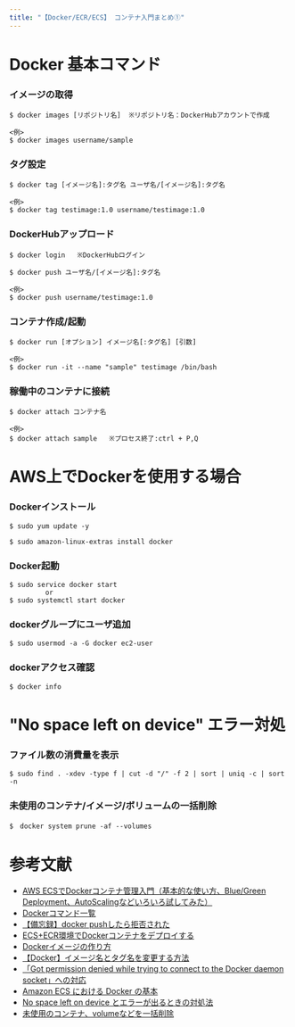 ```yaml
---
title: "【Docker/ECR/ECS】 コンテナ入門まとめ①"
---
```

# Docker 基本コマンド

### イメージの取得
```
$ docker images [リポジトリ名]  ※リポジトリ名：DockerHubアカウントで作成

<例>
$ docker images username/sample
```

### タグ設定
```
$ docker tag [イメージ名]:タグ名 ユーザ名/[イメージ名]:タグ名

<例>
$ docker tag testimage:1.0 username/testimage:1.0
```

### DockerHubアップロード
```
$ docker login   ※DockerHubログイン

$ docker push ユーザ名/[イメージ名]:タグ名

<例>
$ docker push username/testimage:1.0
```

### コンテナ作成/起動
```
$ docker run [オプション] イメージ名[:タグ名] [引数]

<例>
$ docker run -it --name "sample" testimage /bin/bash
```

### 稼働中のコンテナに接続
```
$ docker attach コンテナ名

<例>
$ docker attach sample   ※プロセス終了:ctrl + P,Q
```

# AWS上でDockerを使用する場合

### Dockerインストール
```
$ sudo yum update -y

$ sudo amazon-linux-extras install docker
```

### Docker起動
```
$ sudo service docker start
         or
$ sudo systemctl start docker
```

### dockerグループにユーザ追加
```
$ sudo usermod -a -G docker ec2-user
```

### dockerアクセス確認
```
$ docker info
```

# "No space left on device" エラー対処

### ファイル数の消費量を表示
```
$ sudo find . -xdev -type f | cut -d "/" -f 2 | sort | uniq -c | sort -n
```

### 未使用のコンテナ/イメージ/ボリュームの一括削除
```
$　docker system prune -af --volumes
```

# 参考文献

- [AWS ECSでDockerコンテナ管理入門（基本的な使い方、Blue/Green Deployment、AutoScalingなどいろいろ試してみた）](https://qiita.com/uzresk/items/6acc90e80b0a79b961ce)
- [Dockerコマンド一覧](https://qiita.com/nimusukeroku/items/72bc48a8569a954c7aa2)
- [【備忘録】docker pushしたら拒否された](https://qiita.com/shundayo/items/4ae35930fe9f85f535b0)
- [ECS+ECR環境でDockerコンテナをデプロイする](https://qiita.com/furu8ma/items/6dcf596ee67780e8807f)
- [Dockerイメージの作り方](https://qiita.com/Kitanotori/items/c1cfe19fcd29f7b0746c)
- [【Docker】イメージ名とタグ名を変更する方法](【Docker】イメージ名とタグ名を変更する方法)
- [「Got permission denied while trying to connect to the Docker daemon socket」への対応](https://qiita.com/ashidaka/items/734856443f922ff175b1)
- [Amazon ECS における Docker の基本](https://docs.aws.amazon.com/ja_jp/AmazonECS/latest/developerguide/docker-basics.html)
- [No space left on device とエラーが出るときの対処法](https://qiita.com/0x50/items/ecc6cfdbb8a3f0c0855f)
- [未使用のコンテナ、volumeなどを一括削除](https://qiita.com/reflet/items/5caa88abcf1e8964783a)

